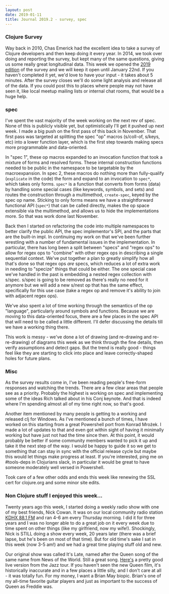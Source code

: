 ```yaml
---
layout: post
date: 2019-01-11
title: Journal 2019.2 - survey, spec
---
```


### Clojure Survey

Way back in 2010, Chas Emerick had the excellent idea to take a survey of Clojure developers and then keep doing it every year. In 2014, we took over doing and reporting the survey, but kept many of the same questions, giving us some really great longitudinal data. This week we opened the [2019 edition](https://www.surveymonkey.com/r/clojure2019) of the survey and we will keep it open until January 22nd. If you haven't completed it yet, we'd love to have your input - it takes about 5 minutes. After the survey closes we'll do some light analysis and release all of the data. If you could post this to places where people may not have seen it, like local meetup mailing lists or internal chat rooms, that would be a huge help.

### spec

I've spent the vast majority of the week working on the next rev of spec. None of this is publicly visible yet, but optimistically I'll get it pushed up next week. I made a big push on the first pass of this back in November. That first pass was targeted at splitting the spec "op" macros (s/coll-of, s/keys, etc) into a lower function layer, which is the first step towards making specs more programmable and data-oriented. 

In "spec 1", these op macros expanded to an invocation function that took a mixture of forms and resolved forms. These internal construction functions needed to be public in the namespace to be targetable by the macroexpansion. In spec 2, these macros do nothing more than fully-qualify (`explicate` in the code) the form and expand to an invocation to `spec*`, which takes only forms. `spec*` is a function that converts from forms (data) by handling some special cases (like keywords, symbols, and sets) and routes the construction through a multimethod, `create-spec`, keyed by the spec op name. Sticking to only forms means we have a straightforward functional API (`spec*`) that can be called directly, makes the op space extensible via the multimethod, and allows us to hide the implementations more. So that was work done last November.

Back then I started on refactoring the code into multiple namespaces to better clarify the public API, the spec implementor's SPI, and the parts that are the built-in impl. In continuing my work on that we've been further wrestling with a number of fundamental issues in the implementation. In particular, there has long been a split between "specs" and "regex ops" to allow for regex ops to "combine" with other regex ops in describing a single sequential context. We've put together a plan to greatly simplify how all that's done so that regex ops *are* specs, which reduces a lot of extra work in needing to "specize" things that could be either. The one special case we've handled in the past is embedding a nested regex collection with s/spec. s/spec is going to be removed as there's really no need for it anymore but we will add a new s/nest op that has the same effect, specifically for this use case (take a regex op and remove it's ability to join with adjacent regex ops).

We've also spent a lot of time working through the semantics of the op "language", particularly around symbols and functions. Because we are moving to this data-oriented focus, there are a few places in the spec API that will need to be called a little different. I'll defer discussing the details till we have a working thing there.

This work is messy - we've done a lot of drawing (and re-drawing and re-re-drawing) of diagrams this week as we think through the fine details, then verify assumptions and detect gaps. But the trend is really good - things feel like they are starting to click into place and leave correctly-shaped holes for future plans.

### Misc

As the survey results come in, I've been reading people's free-form responses and watching the trends. There are a few clear areas that people see as a priority. Probably the highest is working on spec and implementing some of the ideas Rich talked about in his Conj keynote. And that is indeed where I'm spending almost all of my time right now, so that's good.

Another item mentioned by many people is getting to a working and released clj for Windows. As I've mentioned a bunch of times, I have worked on this starting from a great Powershell port from Konrad Mrożek. I made a lot of updates to that and even got within sight of having it minimally working but have just not had the time since then. At this point, it would probably be better if some community members wanted to pick it up and take it the next step of the way. I would be happy to guide it so we get to something that can stay in sync with the official release cycle but maybe this would let things make progress at least. If you're interested, ping me on #tools-deps in Clojurians slack, in particular it would be great to have someone moderately well versed in Powershell.

Took care of a few other odds and ends this week like renewing the SSL cert for clojure.org and some minor site edits.

### Non Clojure stuff I enjoyed this week...

Twenty years ago this week, I started doing a weekly radio show with one of my best friends, Nick Cowan. It was on our local community radio station [KDHX 88.1 FM](http://kdhx.org) and ran 4-6 am every Thursday morning. I did it for three years and I was no longer able to do a great job on it every week due to time spent on other things (like my girlfriend, now my wife!). Shockingly, Nick is STILL doing a show every week, 20 years later (there was a brief lapse, but he's been on most of that time). But for old time's sake I sat in this week (now 3-5 am!) and we had a great time playing stuff old and new.

Our original show was called It's Late, named after the Queen song of the same name from News of the World. Still a great song. [Here's](https://www.youtube.com/watch?v=5Y4gDucQOoY) a pretty good live version from the Jazz tour. If you haven't seen the new Queen film, it's historically inaccurate and in a few places a little silly, and I don't care at all - it was totally fun. For my money, I want a Brian May biopic. Brian's one of my all-time favorite guitar players and just as important to the success of Queen as Freddie was.
